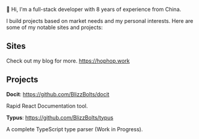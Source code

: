 👋 Hi, I'm a full-stack developer with 8 years of experience from China.

I build projects based on market needs and my personal interests. Here are some of my notable sites and projects:


## Sites
Check out my blog for more. https://hophop.work


## Projects

**Docit**: https://github.com/BlizzBolts/docit

Rapid React Documentation tool.

**Typus**: https://github.com/BlizzBolts/typus

A complete TypeScript type parser (Work in Progress).

<!---
citrus327/citrus327 is a ✨ special ✨ repository because its `README.md` (this file) appears on your GitHub profile.
You can click the Preview link to take a look at your changes.
--->
